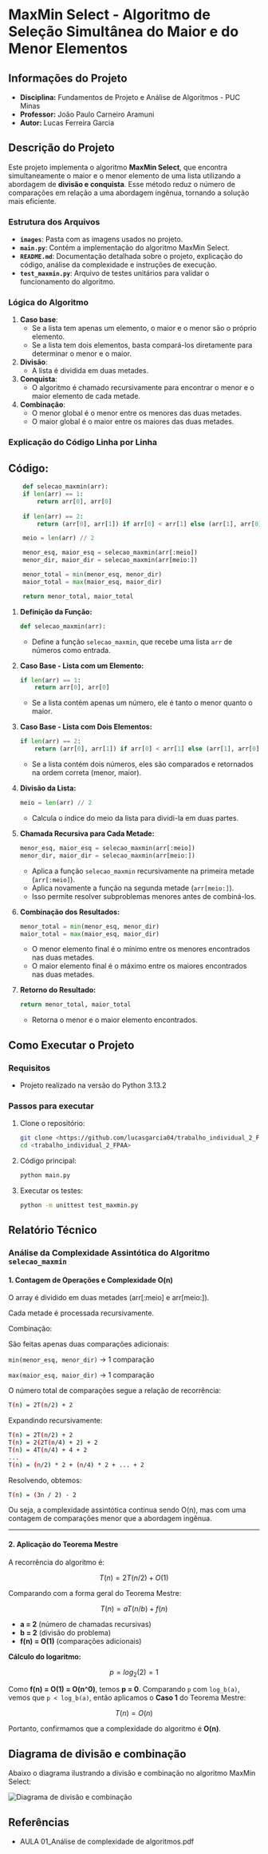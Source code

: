 # MaxMin Select - Algoritmo de Seleção Simultânea do Maior e do Menor Elementos

## Informações do Projeto
- **Disciplina:** Fundamentos de Projeto e Análise de Algoritmos - PUC Minas
- **Professor:** João Paulo Carneiro Aramuni
- **Autor:** Lucas Ferreira Garcia

## Descrição do Projeto
Este projeto implementa o algoritmo **MaxMin Select**, que encontra simultaneamente o maior e o menor elemento de uma lista utilizando a abordagem de **divisão e conquista**. Esse método reduz o número de comparações em relação a uma abordagem ingênua, tornando a solução mais eficiente.

### Estrutura dos Arquivos
- **`images`**: Pasta com as imagens usados no projeto.
- **`main.py`**: Contém a implementação do algoritmo MaxMin Select.
- **`README.md`**: Documentação detalhada sobre o projeto, explicação do código, análise da complexidade e instruções de execução.
- **`test_maxmin.py`**: Arquivo de testes unitários para validar o funcionamento do algoritmo.

### Lógica do Algoritmo
1. **Caso base**:
   - Se a lista tem apenas um elemento, o maior e o menor são o próprio elemento.
   - Se a lista tem dois elementos, basta compará-los diretamente para determinar o menor e o maior.
2. **Divisão**:
   - A lista é dividida em duas metades.
3. **Conquista**:
   - O algoritmo é chamado recursivamente para encontrar o menor e o maior elemento de cada metade.
4. **Combinação**:
   - O menor global é o menor entre os menores das duas metades.
   - O maior global é o maior entre os maiores das duas metades.

### Explicação do Código Linha por Linha
## Código:
```python
    def selecao_maxmin(arr):
    if len(arr) == 1:
        return arr[0], arr[0]
    
    if len(arr) == 2:
        return (arr[0], arr[1]) if arr[0] < arr[1] else (arr[1], arr[0])

    meio = len(arr) // 2

    menor_esq, maior_esq = selecao_maxmin(arr[:meio])
    menor_dir, maior_dir = selecao_maxmin(arr[meio:])

    menor_total = min(menor_esq, menor_dir)
    maior_total = max(maior_esq, maior_dir)

    return menor_total, maior_total
```
1. **Definição da Função:**
   ```python
   def selecao_maxmin(arr):
   ```
   - Define a função `selecao_maxmin`, que recebe uma lista `arr` de números como entrada.

2. **Caso Base - Lista com um Elemento:**
   ```python
   if len(arr) == 1:
       return arr[0], arr[0]
   ```
   - Se a lista contém apenas um número, ele é tanto o menor quanto o maior.

3. **Caso Base - Lista com Dois Elementos:**
   ```python
   if len(arr) == 2:
       return (arr[0], arr[1]) if arr[0] < arr[1] else (arr[1], arr[0])
   ```
   - Se a lista contém dois números, eles são comparados e retornados na ordem correta (menor, maior).

4. **Divisão da Lista:**
   ```python
   meio = len(arr) // 2
   ```
   - Calcula o índice do meio da lista para dividi-la em duas partes.

5. **Chamada Recursiva para Cada Metade:**
   ```python
   menor_esq, maior_esq = selecao_maxmin(arr[:meio])
   menor_dir, maior_dir = selecao_maxmin(arr[meio:])
   ```
   - Aplica a função `selecao_maxmin` recursivamente na primeira metade (`arr[:meio]`).
   - Aplica novamente a função na segunda metade (`arr[meio:]`).
   - Isso permite resolver subproblemas menores antes de combiná-los.

6. **Combinação dos Resultados:**
   ```python
   menor_total = min(menor_esq, menor_dir)
   maior_total = max(maior_esq, maior_dir)
   ```
   - O menor elemento final é o mínimo entre os menores encontrados nas duas metades.
   - O maior elemento final é o máximo entre os maiores encontrados nas duas metades.

7. **Retorno do Resultado:**
   ```python
   return menor_total, maior_total
   ```
   - Retorna o menor e o maior elemento encontrados.

## Como Executar o Projeto
### Requisitos
- Projeto realizado na versão do Python 3.13.2

### Passos para executar
1. Clone o repositório:
   ```sh
   git clone <https://github.com/lucasgarcia04/trabalho_individual_2_FPAA.git>
   cd <trabalho_individual_2_FPAA>
   ```
2. Código principal:
   ```sh
   python main.py
   ```
3. Executar os testes:
   ```sh
   python -m unittest test_maxmin.py
   ```

## Relatório Técnico

### Análise da Complexidade Assintótica do Algoritmo `selecao_maxmin`

#### 1. Contagem de Operações e Complexidade O(n)
O array é dividido em duas metades (arr[:meio] e arr[meio:]).

Cada metade é processada recursivamente.

Combinação:

São feitas apenas duas comparações adicionais:

`min(menor_esq, menor_dir)` → 1 comparação

`max(maior_esq, maior_dir)` → 1 comparação

O número total de comparações segue a relação de recorrência:
  ```sh
T(n) = 2T(n/2) + 2
  ```
Expandindo recursivamente:
  ```sh
T(n) = 2T(n/2) + 2
T(n) = 2(2T(n/4) + 2) + 2
T(n) = 4T(n/4) + 4 + 2
...
T(n) = (n/2) * 2 + (n/4) * 2 + ... + 2
```
Resolvendo, obtemos:
```sh
T(n) = (3n / 2) - 2
```
Ou seja, a complexidade assintótica continua sendo O(n), mas com uma contagem de comparações menor que a abordagem ingênua.

---

#### 2. Aplicação do Teorema Mestre
A recorrência do algoritmo é:
```math
T(n) = 2T(n/2) + O(1)
```
Comparando com a forma geral do Teorema Mestre:
```math
T(n) = aT(n/b) + f(n)
```
- **a = 2** (número de chamadas recursivas)
- **b = 2** (divisão do problema)
- **f(n) = O(1)** (comparações adicionais)

**Cálculo do logaritmo:**
```math
p = log_2(2) = 1
```
Como **f(n) = O(1) = O(n^0)**, temos **p = 0**. Comparando `p` com `log_b(a)`, vemos que `p < log_b(a)`, então aplicamos o **Caso 1** do Teorema Mestre:
```math
T(n) = O(n)
```
Portanto, confirmamos que a complexidade do algoritmo é **O(n)**.

## Diagrama de divisão e combinação
Abaixo o diagrama ilustrando a divisão e combinação no algoritmo MaxMin Select:

![Diagrama de divisão e combinação](images/DivisaoCombinacao.png)


## Referências 
- AULA 01_Análise de complexidade de algoritmos.pdf
